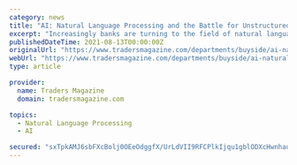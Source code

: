 ```yaml
---
category: news
title: "AI: Natural Language Processing and the Battle for Unstructured Data"
excerpt: "Increasingly banks are turning to the field of natural language processing (NLP) and machine learning to extract valuable information from voice, documents, and audio to boost productivity on trading desks. It’s all part of a broader push to gain ..."
publishedDateTime: 2021-08-13T00:00:00Z
originalUrl: "https://www.tradersmagazine.com/departments/buyside/ai-natural-language-processing-and-the-battle-for-unstructured-data/"
webUrl: "https://www.tradersmagazine.com/departments/buyside/ai-natural-language-processing-and-the-battle-for-unstructured-data/"
type: article

provider:
  name: Traders Magazine
  domain: tradersmagazine.com

topics:
  - Natural Language Processing
  - AI

secured: "sxTpkAMJ6sbFXcBolj0OEeOdggfX/UrLdVII9RFCPlkIjqu1gblODXcHwnhauWTw0ShX2t9PENEKEl/UuAMMP5ce9xVnVOtSJeAXVW4uNPnjG9+g9u7L5f3Y7SuGmQD4uDbzvjiBIW8ARRY/cfSAQSTYjmGQk/8huyrdjJk3d5x42uMeJt2+3KFl9te7U2pDpQSz1bJ8g55eZV2fU3TK137YBNWYid87J1j11jMC1noOzkp3WdexA0puYWqjWwJbN/1MAcNoPkVOYM4z1OR8zgFNHYsSgnzYD1vr6AZ82cV7C5cVn8pq/OmXPyy9sTimST6Q901bLJpjp8OWwNnLOF30l5cJjB1X6NM+UB2bO/U=;E7JcRP4b1Na2Blmm2w15Kg=="
---
```


